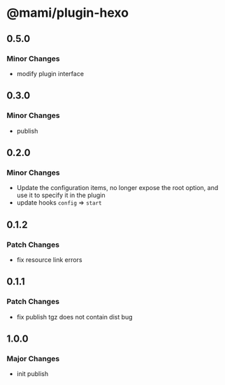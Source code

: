 # @mami/plugin-hexo

## 0.5.0

### Minor Changes

- modify plugin interface

## 0.3.0

### Minor Changes

- publish

## 0.2.0

### Minor Changes

- Update the configuration items, no longer expose the root option, and use it to specify it in the plugin
- update hooks `config` => `start`

## 0.1.2

### Patch Changes

- fix resource link errors

## 0.1.1

### Patch Changes

- fix publish tgz does not contain dist bug

## 1.0.0

### Major Changes

- init publish
